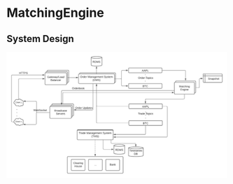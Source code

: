 # MatchingEngine

## System Design
![System Design](static/images/Order%20Matching%20Engine_%20System%20Design.png)

